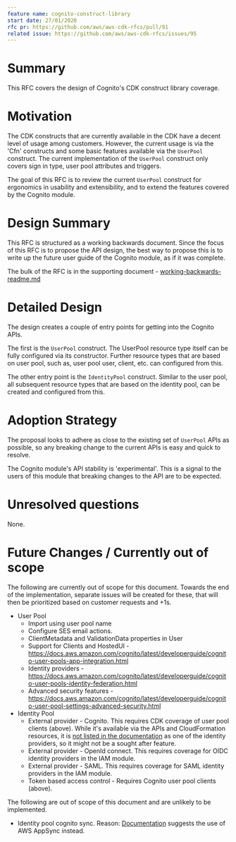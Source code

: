 ```yaml
---
feature name: cognito-construct-library
start date: 27/01/2020
rfc pr: https://github.com/aws/aws-cdk-rfcs/pull/91
related issue: https://github.com/aws/aws-cdk-rfcs/issues/95
---
```


# Summary

This RFC covers the design of Cognito's CDK construct library coverage.

# Motivation

The CDK constructs that are currently available in the CDK have a decent level of usage among customers. However, the
current usage is via the 'Cfn' constructs and some basic features available via the `UserPool` construct. The current
implementation of the `UserPool` construct only covers sign in type, user pool attributes and triggers.

The goal of this RFC is to review the current `UserPool` construct for ergonomics in usability and extensibility, and
to extend the features covered by the Cognito module.

# Design Summary

This RFC is structured as a working backwards document. Since the focus of this RFC is to propose the API design, the
best way to propose this is to write up the future user guide of the Cognito module, as if it was complete.

The bulk of the RFC is in the supporting document -
[working-backwards-readme.md](./0095-cognito-construct-library/working-backwards-readme.md)

# Detailed Design

The design creates a couple of entry points for getting into the Cognito APIs.

The first is the `UserPool` construct. The UserPool resource type itself can be fully configured via its constructor.
Further resource types that are based on user pool, such as, user pool user, client, etc. can configured from this.

The other entry point is the `IdentityPool` construct. Similar to the user pool, all subsequent resource types that are
based on the identity pool, can be created and configured from this.

# Adoption Strategy

The proposal looks to adhere as close to the existing set of `UserPool` APIs as possible, so any breaking change to the
current APIs is easy and quick to resolve.

The Cognito module's API stability is 'experimental'. This is a signal to the users of this module that breaking
changes to the API are to be expected.

# Unresolved questions

None.

# Future Changes / Currently out of scope

The following are currently out of scope for this document. Towards the end of the implementation, separate issues will
be created for these, that will then be prioritized based on customer requests and +1s.

* User Pool
  * Import using user pool name
  * Configure SES email actions.
  * ClientMetadata and ValidationData properties in User
  * Support for Clients and HostedUI - https://docs.aws.amazon.com/cognito/latest/developerguide/cognito-user-pools-app-integration.html
  * Identity providers - https://docs.aws.amazon.com/cognito/latest/developerguide/cognito-user-pools-identity-federation.html
  * Advanced security features - https://docs.aws.amazon.com/cognito/latest/developerguide/cognito-user-pool-settings-advanced-security.html
* Identity Pool
  * External provider - Cognito. This requires CDK coverage of user pool clients (above). While it's available via the
    APIs and CloudFormation resources, it is [not listed in the
    documentation](https://docs.aws.amazon.com/cognito/latest/developerguide/external-identity-providers.html) as one
    of the identity providers, so it might not be a sought after feature.
  * External provider - OpenId connect. This requires coverage for OIDC identity providers in the IAM module.
  * External provider - SAML. This requires coverage for SAML identity providers in the IAM module.
  * Token based access control - Requires Cognito user pool clients (above).

The following are out of scope of this document and are unlikely to be implemented.

* Identity pool cognito sync. Reason:
  [Documentation](https://docs.aws.amazon.com/cognito/latest/developerguide/cognito-sync.html) suggests the use of AWS
  AppSync instead.

